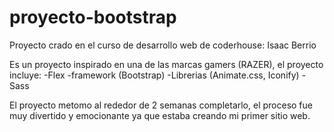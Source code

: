 # proyecto-bootstrap

Proyecto crado en el curso de desarrollo web de coderhouse:
Isaac Berrio

Es un proyecto inspirado en una de las marcas gamers (RAZER), el proyecto incluye:
-Flex
-framework (Bootstrap)
-Librerias (Animate.css, Iconify)
-Sass

El proyecto metomo al rededor de 2 semanas completarlo, el proceso fue muy divertido y emocionante ya que estaba creando mi primer sitio web.
